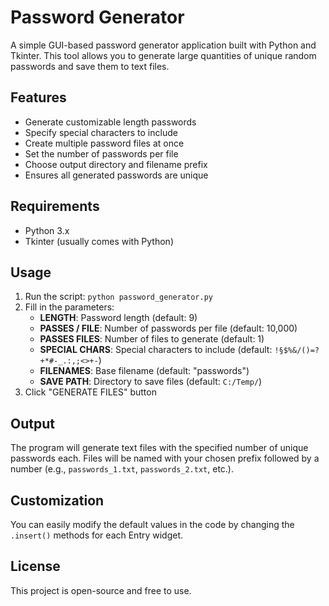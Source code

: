 # Password Generator

A simple GUI-based password generator application built with Python and Tkinter. This tool allows you to generate large quantities of unique random passwords and save them to text files.

## Features

- Generate customizable length passwords
- Specify special characters to include
- Create multiple password files at once
- Set the number of passwords per file
- Choose output directory and filename prefix
- Ensures all generated passwords are unique

## Requirements

- Python 3.x
- Tkinter (usually comes with Python)

## Usage

1. Run the script: `python password_generator.py`
2. Fill in the parameters:
   - **LENGTH**: Password length (default: 9)
   - **PASSES / FILE**: Number of passwords per file (default: 10,000)
   - **PASSES FILES**: Number of files to generate (default: 1)
   - **SPECIAL CHARS**: Special characters to include (default: `!§$%&/()=?+*#-_.:,;<>+-`)
   - **FILENAMES**: Base filename (default: "passwords")
   - **SAVE PATH**: Directory to save files (default: `C:/Temp/`)
3. Click "GENERATE FILES" button

## Output

The program will generate text files with the specified number of unique passwords each. Files will be named with your chosen prefix followed by a number (e.g., `passwords_1.txt`, `passwords_2.txt`, etc.).

## Customization

You can easily modify the default values in the code by changing the `.insert()` methods for each Entry widget.

## License

This project is open-source and free to use.
